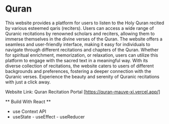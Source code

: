 # Quran

This website provides a platform for users to listen to the Holy Quran recited by various esteemed qaris (reciters). Users can access a wide range of Quranic recitations by renowned scholars and reciters, allowing them to immerse themselves in the divine verses of the Quran. The website offers a seamless and user-friendly interface, making it easy for individuals to navigate through different recitations and chapters of the Quran. Whether for spiritual enrichment, memorization, or relaxation, users can utilize this platform to engage with the sacred text in a meaningful way. With its diverse collection of recitations, the website caters to users of different backgrounds and preferences, fostering a deeper connection with the Quranic verses. Experience the beauty and serenity of Quranic recitations with just a click away.

Website Link: Quran Recitation Portal [https://quran-mauve-xi.vercel.app/]


** Build With React **
- use Context API
- useState - useEffect - useReducer
